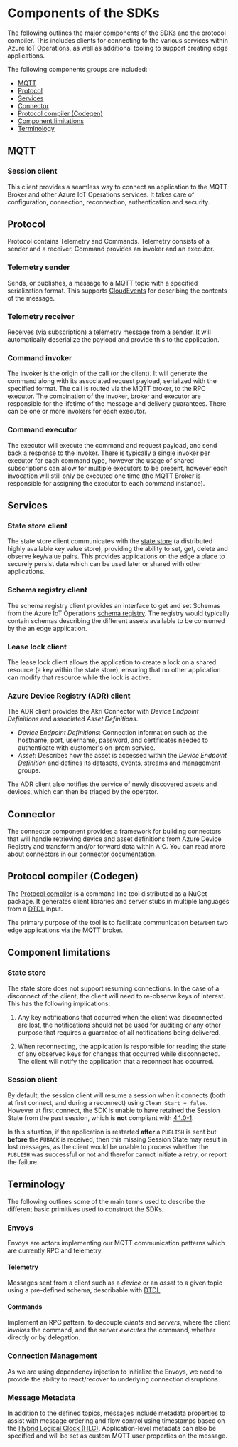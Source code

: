 # Components of the SDKs

The following outlines the major components of the SDKs and the protocol compiler. This includes clients for connecting to the various services within Azure IoT Operations, as well as additional tooling to support creating edge applications.

The following components groups are included:
* [MQTT](#mqtt)
* [Protocol](#protocol)
* [Services](#services)
* [Connector](#connector)
* [Protocol compiler (Codegen)](#protocol-compiler-codegen)
* [Component limitations](#component-limitations)
* [Terminology](#terminology)

## MQTT 

### Session client

This client provides a seamless way to connect an application to the MQTT Broker and other Azure IoT Operations services. It takes care of configuration, connection, reconnection, authentication and security.

## Protocol

Protocol contains Telemetry and Commands. Telemetry consists of a sender and a receiver. Command provides an invoker and an executor.

### Telemetry sender

Sends, or publishes, a message to a MQTT topic with a specified serialization format. This supports [CloudEvents](https://cloudevents.io) for describing the contents of the message.

### Telemetry receiver

Receives (via subscription) a telemetry message from a sender. It will automatically deserialize the payload and provide this to the application.

### Command invoker

The invoker is the origin of the call (or the client). It will generate the command along with its associated request payload, serialized with the specified format. The call is routed via the MQTT broker, to the RPC executor. The combination of the invoker, broker and executor are responsible for the lifetime of the message and delivery guarantees. There can be one or more invokers for each executor.

### Command executor

The executor will execute the command and request payload, and send back a response to the invoker. There is typically a single invoker per executor for each command type, however the usage of shared subscriptions can allow for multiple executors to be present, however each invocation will still only be executed one time (the MQTT Broker is responsible for assigning the executor to each command instance).

## Services

### State store client

The state store client communicates with the [state store](https://learn.microsoft.com/azure/iot-operations/create-edge-apps/concept-about-state-store-protocol) (a distributed highly available key value store), providing the ability to set, get, delete and observe key/value pairs. This provides applications on the edge a place to securely persist data which can be used later or shared with other applications.

### Schema registry client

The schema registry client provides an interface to get and set Schemas from the Azure IoT Operations [schema registry](https://learn.microsoft.com/azure/iot-operations/connect-to-cloud/concept-schema-registry). The registry would typically contain schemas describing the different assets available to be consumed by the an edge application.

### Lease lock client

The lease lock client allows the application to create a lock on a shared resource (a key within the state store), ensuring that no other application can modify that resource while the lock is active.

### Azure Device Registry (ADR) client

The ADR client provides the Akri Connector with _Device Endpoint Definitions_ and associated _Asset Definitions_.

- _Device Endpoint Definitions_: Connection information such as the hostname, port, username, password, and certificates needed to authenticate with customer's on-prem service.
- _Asset_: Describes how the asset is accessed within the _Device Endpoint Definition_ and defines its datasets, events, streams and management groups.

The ADR client also notifies the service of newly discovered assets and devices, which can then be triaged by the operator.

## Connector

The connector component provides a framework for building connectors that will handle retrieving device and asset definitions from Azure Device Registry and transform and/or forward data within AIO. You can read more about connectors in our [connector documentation](/doc/akri_connector.md).

## Protocol compiler (Codegen)

The [Protocol compiler](/codegen) is a command line tool distributed as a NuGet package. It generates client libraries and server stubs in multiple languages from a [DTDL](https://github.com/Azure/opendigitaltwins-dtdl) input.

The primary purpose of the tool is to facilitate communication between two edge applications via the MQTT broker.

## Component limitations

### State store

The state store does not support resuming connections. In the case of a disconnect of the client, the client will need to re-observe keys of interest. This has the following implications:

1. Any key notifications that occurred when the client was disconnected are lost, the notifications should not be used for auditing or any other purpose that requires a guarantee of all notifications being delivered.

1. When reconnecting, the application is responsible for reading the state of any observed keys for changes that occurred while disconnected. The client will notify the application that a reconnect has occurred.

### Session client

By default, the session client will resume a session when it connects (both at first connect, and during a reconnect) using `Clean Start = false`. However at first connect, the SDK is unable to have retained the Session State from the past session, which is **not** compliant with [4.1.0-1](https://docs.oasis-open.org/mqtt/mqtt/v5.0/os/mqtt-v5.0-os.html#_Toc3901231).
 
In this situation, if the application is restarted **after** a `PUBLISH` is sent but **before** the `PUBACK` is received, then this missing Session State may result in lost messages, as the client would be unable to process whether the `PUBLISH` was successful or not and therefor cannot initiate a retry, or report the failure.

## Terminology

The following outlines some of the main terms used to describe the different basic primitives used to construct the SDKs.

### Envoys

Envoys are actors implementing our MQTT communication patterns which are currently RPC and telemetry.

#### Telemetry

Messages sent from a client such as a _device_ or an _asset_ to a given topic using a pre-defined schema, describable with [DTDL](https://github.com/Azure/opendigitaltwins-dtdl).

<!--TODO: Revise telemetry.md Described in detail in [telemetry.md](reference/telemetry.md).-->

#### Commands

Implement an RPC pattern, to decouple _clients_ and _servers_, where the client _invokes_ the command, and the server _executes_ the command, whether directly or by delegation.

<!--TODO: Revise commands.md Described in detail in [commands.md](reference/commands.md).-->

### Connection Management

As we are using dependency injection to initialize the Envoys, we need to provide the ability to react/recover to underlying connection disruptions.

<!--TODO: Revise connection management Described in detail in [connection-management.md](reference/connection-management.md).-->

### Message Metadata

In addition to the defined topics, messages include metadata properties to assist with message ordering and flow control using timestamps based on the [Hybrid Logical Clock (HLC)](https://en.wikipedia.org/wiki/Logical_clock). Application-level metadata can also be specified and will be set as custom MQTT user properties on the message.

<!-- TODO: Revise message metadata doc Described in detail in [message-metadata.md](reference/message-metadata.md).-->
